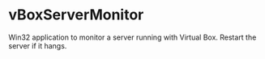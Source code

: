 # vBoxServerMonitor
Win32 application to monitor a server running with Virtual Box. Restart the server if it hangs. 
